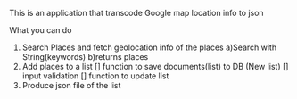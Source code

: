 This is an application that transcode Google map location info to json

What you can do

1. Search Places and fetch geolocation info of the places
   a)Search with String(keywords)
   b)returns places
2. Add places to a list
   [] function to save documents(list) to DB (New list)
   [] input validation
   [] function to update list
3. Produce json file of the list
